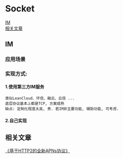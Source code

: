 # Socket

[IM](#IM)  
[相关文章](#相关文章)


## <a id="IM"></a> IM

### 应用场景


### 实现方式:  

#### 1.使用第三方IM服务  
	类似LeanCloud、环信、融云、云信 ... 
	底层协议基本上都是TCP, 方案成熟
	缺点: 定制化程度太高, 贵. 若IM非主要功能, 辅助功能, 可考虑.

#### 2.自己实现



## <a id="相关文章"></a>相关文章
[《基于HTTP2的全新APNs协议》](https://github.com/ChenYilong/iOS9AdaptationTips/blob/master/%E5%9F%BA%E4%BA%8EHTTP2%E7%9A%84%E5%85%A8%E6%96%B0APNs%E5%8D%8F%E8%AE%AE/%E5%9F%BA%E4%BA%8EHTTP2%E7%9A%84%E5%85%A8%E6%96%B0APNs%E5%8D%8F%E8%AE%AE.md)